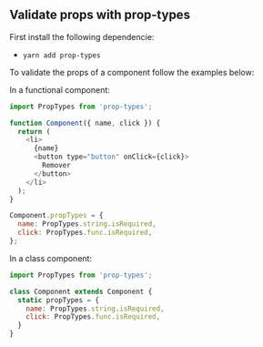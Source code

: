 ## Validate props with prop-types

<p>First install the following dependencie:</p>

- `yarn add prop-types`

<p>To validate the props of a component follow the examples below:</p>

<p>In a functional component:</p>

```js
import PropTypes from 'prop-types';

function Component({ name, click }) {
  return (
    <li>
      {name}
      <button type="button" onClick={click}>
        Remover
      </button>
    </li>
  );
}

Component.propTypes = {
  name: PropTypes.string.isRequired,
  click: PropTypes.func.isRequired,
};
```

<p>In a class component:</p>

```js
import PropTypes from 'prop-types';

class Component extends Component {
  static propTypes = {
    name: PropTypes.string.isRequired,
    click: PropTypes.func.isRequired,
  }
}

```